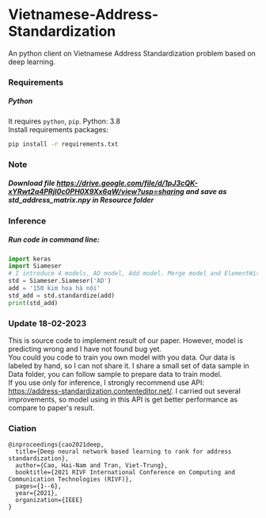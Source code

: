 # Vietnamese-Address-Standardization

An python client on Vietnamese Address Standardization problem based on deep learning.

### Requirements

##### Python
It requires ```python```, ```pip```.
Python: 3.8 <br>
Install requirements packages:
```sh
pip install -r requirements.txt
```
### Note
##### Download file https://drive.google.com/file/d/1pJ3cQK-xYRwt2a4PRjI0c0PH0X9Xx6qW/view?usp=sharing and save as std_address_matrix.npy in Resource folder <br>

### Inference <br>
##### Run code in command line:
```python
import keras
import Siameser
# I introduce 4 models, AD model, Add model. Merge model and ElementWise model
std = Siameser.Siameser('AD')
add = '150 kim hoa hà nội'
std_add = std.standardize(add)
print(std_add)
```

### Update 18-02-2023
This is source code to implement result of our paper. However, model is predicting wrong and I have not found bug yet. <br>
You could you code to train you own model with you data. Our data is labeled by hand, so I can not share it. I share a small set of data sample in Data folder, you can follow sample to prepare data to train model. <br>
If you use only for inference, I strongly recommend use API: https://address-standardization.contenteditor.net/. I carried out several improvements, so model using in this API is get better performance as compare to paper's result. <br>

### Ciation
```pyrhon
@inproceedings{cao2021deep,
  title={Deep neural network based learning to rank for address standardization},
  author={Cao, Hai-Nam and Tran, Viet-Trung},
  booktitle={2021 RIVF International Conference on Computing and Communication Technologies (RIVF)},
  pages={1--6},
  year={2021},
  organization={IEEE}
}
```
